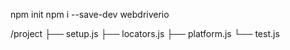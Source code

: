 npm init
npm i --save-dev webdriverio

/project
  ├── setup.js
  ├── locators.js
  ├── platform.js
  └── test.js